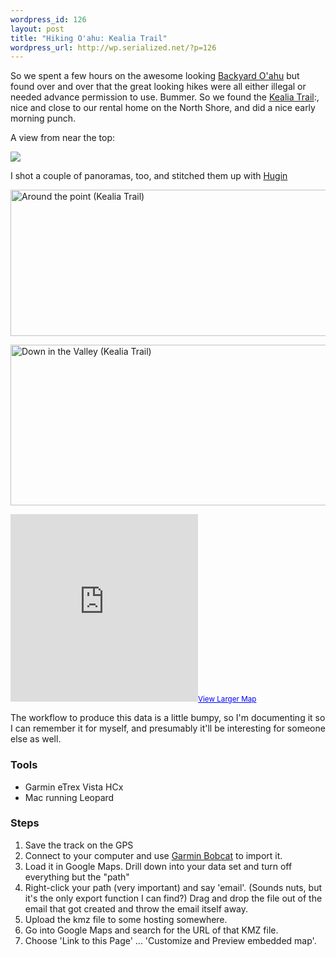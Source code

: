 ```yaml
--- 
wordpress_id: 126
layout: post
title: "Hiking O'ahu: Kealia Trail"
wordpress_url: http://wp.serialized.net/?p=126
---
```

So we spent a few hours on the awesome looking <a href="http://backyardoahu.com">Backyard O'ahu</a> but found over and over that the great looking hikes were all either illegal or needed advance permission to use. Bummer. So we found the <a href="http://oahuhiking.com/kealia.htm">Kealia Trail</a>:, nice and close to our rental home on the North Shore, and did a nice early morning punch.

A view from near the top:

<a href="http://www.flickr.com/photos/serialized/2659445558"><img src="http://farm4.static.flickr.com/3178/2659445558_bd4ff9ede2.jpg"/></a>


I shot a couple of panoramas, too, and stitched them up with <a href="http://hugin.sourceforge.net/">Hugin</a>

<a href="http://www.flickr.com/photos/8668837@N02/2659490316" title="View 'Around the point (Kealia Trail)' on Flickr.com"><img src="http://farm4.static.flickr.com/3054/2659490316_a41a5d45a8_b.jpg" alt="Around the point (Kealia Trail)" border="0" width="1024" height="234" /></a>


<a href="http://www.flickr.com/photos/8668837@N02/2658662867" title="View 'Down in the Valley (Kealia Trail)' on Flickr.com"><img src="http://farm4.static.flickr.com/3279/2658662867_41de75c2af_b.jpg" alt="Down in the Valley (Kealia Trail)" border="0" width="1024" height="257" /></a>

<iframe width="300" height="300" frameborder="0" scrolling="no" marginheight="0" marginwidth="0" src="http://maps.google.com/maps?f=q&hl=en&geocode=&q=http:%2F%2Fserialized.net%2Fkealia_hike.kmz&ie=UTF8&t=k&s=AARTsJqdzoGtgHyK4ljD7mn8zA1hIaDYKA&ll=21.57516,-158.208575&spn=0.011973,0.012875&z=15&output=embed"></iframe><small><a href="http://maps.google.com/maps?f=q&hl=en&geocode=&q=http:%2F%2Fserialized.net%2Fkealia_hike.kmz&ie=UTF8&t=k&ll=21.57516,-158.208575&spn=0.011973,0.012875&z=15&source=embed" style="color:#0000FF;text-align:left">View Larger Map</a></small>

The workflow to produce this data is a little bumpy, so I'm documenting it so I can remember it for myself, and presumably it'll be interesting for someone else as well.
### Tools
<ul>
<li>Garmin eTrex Vista HCx</li>
<li>Mac running Leopard</li>
</ul>

### Steps
<ol>
<li>Save the track on the GPS</li>
<li>Connect to your computer and use <a href="http://www8.garmin.com/support/download_details.jsp?id=3886">Garmin Bobcat</a> to import it.</li>
<li>Load it in Google Maps. Drill down into your data set and turn off everything but the "path"</li>
<li>Right-click your path (very important) and say 'email'. (Sounds nuts, but it's the only export function I can find?) Drag and drop the file out of the email that got created and throw the email itself away.</li>
<li>Upload the kmz file to some hosting somewhere.</li>
<li>Go into Google Maps and search for the URL of that KMZ file.</li>
<li>Choose 'Link to this Page' ... 'Customize and Preview embedded map'.</li>
</ol>

